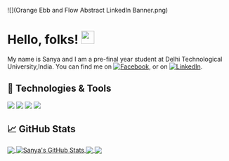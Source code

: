 <!-- More info, tips and tricks for making GitHub Profile README can be found in my article at https://towardsdatascience.com/build-a-stunning-readme-for-your-github-profile-9b80434fe5d7 -->

![](Orange Ebb and Flow Abstract LinkedIn Banner.png)

# Hello, folks! <img src="https://raw.githubusercontent.com/MartinHeinz/MartinHeinz/master/wave.gif" width="30px">

My name is Sanya and I am a pre-final year student at Delhi Technological University,India. You can find me on [![Facebook][1.2]][1],  or on [![LinkedIn][3.2]][3].



## 🔧 Technologies & Tools
![](https://img.shields.io/badge/OS-Linux-informational?style=flat&logo=linux&logoColor=white&color=2bbc8a)
![](https://img.shields.io/badge/C%2B%2B-C%2B%2B-green)
![](https://img.shields.io/badge/Code-Python-informational?style=flat&logo=python&logoColor=white&color=2bbc8a)
![](https://img.shields.io/badge/Code-JavaScript-informational?style=flat&logo=javascript&logoColor=white&color=2bbc8a)

## &#x1f4c8; GitHub Stats

<a href="https://github.com/sanyagoyal2000/jubilant-octo-guide">
  <img align="center" src="https://github-readme-stats.vercel.app/api/top-langs/?username=sanyagoyal2000&hide=java,html,tex&title_color=ffffff&text_color=c9cacc&icon_color=2bbc8a&bg_color=1d1f21&langs_count=3" />
</a>
<a href="https://github.com/sanyagoyal2000/jubilant-octo-guide">
  <img align="center" src="https://github-readme-stats.vercel.app/api?username=sanyagoyal2000&show_icons=true&line_height=27&count_private=true&title_color=ffffff&text_color=c9cacc&icon_color=2bbc8a&bg_color=1d1f21" alt="Sanya's GitHub Stats" />
</a>

<a href="https://github.com/sanyagoyal2000/RedWings-Project">
  <img align="center" src="https://github-readme-stats.vercel.app/api/pin/?username=sanyagoyal2000&repo=RedWings-Project&title_color=ffffff&text_color=c9cacc&icon_color=2bbc8a&bg_color=1d1f21" />
</a>

<a href="https://github.com/sanyagoyal2000/Sorting-Algorithms-Visualizer">
  <img align="center" src="https://github-readme-stats.vercel.app/api/pin/?username=sanyagoyal2000&repo=Sorting-Algorithms-Visualizer&title_color=ffffff&text_color=c9cacc&icon_color=2bbc8a&bg_color=1d1f21" />
</a>  
<!-- links to social media icons -->

<!-- icons with padding -->

[1.1]: https://imgur.com/aXXBonV (facebook icon with padding)
[2.1]: http://i.imgur.com/0o48UoR.png (github icon with padding)

<!-- icons without padding -->

[1.2]: https://imgur.com/aXXBonV (facebook icon without padding)
[2.2]: http://i.imgur.com/9I6NRUm.png (github icon without padding)
[3.2]: https://raw.githubusercontent.com/MartinHeinz/MartinHeinz/master/linkedin-3-16.png (LinkedIn icon without padding)


<!-- links to your social media accounts -->

[1]: https://www.facebook.com/sanya.goyal.560/
[2]: https://github.com/sanyagoyal2000
[3]: https://www.linkedin.com/in/sanya-g-046ab811b/


<!-- Resources -->
<!-- Icons: https://simpleicons.org/ -->
<!-- GitHub Stats: https://github.com/anuraghazra/github-readme-stats -->
<!-- Emojis: https://emojipedia.org/emoji/ -->
<!-- HTML Emojis: https://www.fileformat.info/index.htm -->
<!-- Shields: https://shields.io/ -->
<!-- Awesome GitHub Profile README: https://github.com/abhisheknaiidu/awesome-github-profile-readme -->
